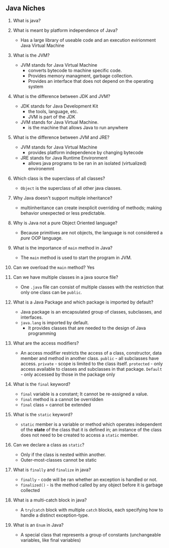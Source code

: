 ## Java Niches


1. What is java?

2. What is meant by platform independence of Java?
    * Has a large library of useable code and an execution evirionment Java Virtual Machine

3. What is the JVM?
    * JVM stands for Java Virtual Machine
        * converts bytecode to machine specific code.
        * Provides memory managment, garbage collection.
        * Provides an interface that does not depend on the operating system

4. What is the difference between JDK and JVM?
    * JDK stands for Java Development Kit
        * the tools, language, etc.
        * JVM is part of the JDK 
    * JVM stands for Java Virtual Machine.
        * is the machine that allows Java to run anywhere

5. What is the difference between JVM and JRE?
    * JVM stands for Java Virtual Machine
        * provides platform independence by changing bytecode
    * JRE stands for Java Runtime Environment
        * allows java programs to be ran in an isolated (virtualized) environemnt

6. Which class is the superclass of all classes?
    * `Object` is the superclass of all other java classes.

7. Why Java doesn't support multiple inheritance?
    * multiinheritance can create inexplicit overriding of methods; making behavior unexpected or less predictable.

8. Why is Java not a pure Object Oriented language?
    * Because primitives are not objects, the language is not considered a _pure_ OOP language.

10. What is the importance of `main` method in Java?
    * The `main` method is used to start the program in JVM.

13. Can we overload the `main` method?
    Yes

13. Can we have multiple classes in a java source file?
    * One `.java` file can consist of multiple classes with the restriction that only one class can be `public`.

14. What is a Java Package and which package is imported by default?
    * Java package is an encapsulated group of classes, subclasses, and interfaces.
    * `java.lang` is imported by default.
        * It provides classes that are needed to the design of Java programming

15. What are the access modifiers?
    * An access modifier restricts the access of a class, constructor, data member and method in another class. `public` - all subclasses have access.
    `private` - scope is limited to the class itself.
    `protected` - only access available to classes and subclasses in that package.
    `Default` - only accessed by those in the package only

16. What is the `final` keyword?
    * `final` variable is a constant; It cannot be re-assigned a value.
    * `final` method is a cannot be overridden
    * `final` class = cannot be extended

17. What is the `static` keyword?
    * `static` member is a variable or method which operates independent of the **state** of the class that it is defined in; an instance of the class does not need to be created to access a `static` member.

18. Can we declare a class as `static`?
    * Only if the class is nested within another.
    * Outer-most-classes cannot be static

18. What is `finally` and `finalize` in java?
    * `finally` - code will be ran whether an exception is handled or not.
    * `finalized()` - is the method called by any object before it is garbage collected

19. What is a multi-catch block in java?
    * A `try`/`catch` block with multiple `catch` blocks, each specifying how to handle a distinct exception-type.



26. What is an `Enum` in Java?
    * A special class that represents a group of constants (unchangeable variables, like final variables)
